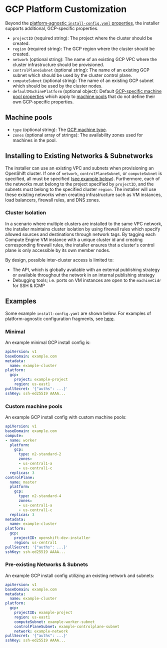 # GCP Platform Customization

Beyond the [platform-agnostic `install-config.yaml` properties](../customization.md#platform-customization), the installer supports additional, GCP-specific properties.

* `projectID` (required string): The project where the cluster should be created.
* `region` (required string): The GCP region where the cluster should be created.
* `network` (optional string): The name of an existing GCP VPC where the cluster infrastructure should be provisioned.
* `controlPlaneSubnet` (optional string): The name of an existing GCP subnet which should be used by the cluster control plane.
* `computeSubnet` (optional string): The name of an existing GCP subnet which should be used by the cluster nodes.
* `defaultMachinePlatform` (optional object): Default [GCP-specific machine pool properties](#machine-pools) which apply to [machine pools](../customization.md#machine-pools) that do not define their own GCP-specific properties.

## Machine pools

* `type` (optional string): The [GCP machine type][machine-type].
* `zones` (optional array of strings): The availability zones used for machines in the pool.

## Installing to Existing Networks & Subnetworks

The installer can use an existing VPC and subnets when provisioning an OpenShift cluster. If one of `network`, `controlPlaneSubnet`, or `computeSubnet` is specified, all must be specified ([see example below](#pre-existing-networks--subnets)). Furthermore, each of the networks must belong to the project specified by `projectID`, and the subnets must belong to the specified cluster `region`. The installer will use these existing networks when creating infrastructure such as VM instances, load balancers, firewall rules, and DNS zones.

### Cluster Isolation

In a scenario where multiple clusters are installed to the same VPC network, the installer maintains cluster isolation by using firewall rules which specify allowed sources and destinations through network tags. By tagging each Compute Engine VM instance with a unique cluster id and creating corresponding firewall rules, the installer ensures that a cluster's control plane is only accessible by its own member nodes.

By design, possible inter-cluster access is limited to:
* The API, which is globally available with an external publishing strategy or available throughout the network in an internal publishing strategy
* Debugging tools; i.e. ports on VM instances are open to the `machineCidr` for SSH & ICMP

## Examples

Some example `install-config.yaml` are shown below.
For examples of platform-agnostic configuration fragments, see [here](../customization.md#examples).

### Minimal

An example minimal GCP install config is:

```yaml
apiVersion: v1
baseDomain: example.com
metadata:
  name: example-cluster
platform:
  gcp:
    project: example-project
    region: us-east1
pullSecret: '{"auths": ...}'
sshKey: ssh-ed25519 AAAA...
```

### Custom machine pools

An example GCP install config with custom machine pools:

```yaml
apiVersion: v1
baseDomain: example.com
compute:
- name: worker
  platform: 
    gcp:
      type: n2-standard-2
      zones:
      - us-central1-a
      - us-central1-c
  replicas: 3
controlPlane:
  name: master
  platform:
    gcp:
      type: n2-standard-4
      zones:
      - us-central1-a
      - us-central1-c
  replicas: 3
metadata:
  name: example-cluster
platform:
  gcp:
    projectID: openshift-dev-installer
    region: us-central1
pullSecret: '{"auths": ...}'
sshKey: ssh-ed25519 AAAA...
```

### Pre-existing Networks & Subnets

An example GCP install config utilizing an existing network and subnets:

```yaml
apiVersion: v1
baseDomain: example.com
metadata:
  name: example-cluster
platform:
  gcp:
    projectID: example-project
    region: us-east1
    computeSubnet: example-worker-subnet
    controlPlaneSubnet: example-controlplane-subnet
    network: example-network
pullSecret: '{"auths": ...}'
sshKey: ssh-ed25519 AAAA...
```

[machine-type]: https://cloud.google.com/compute/docs/machine-types
